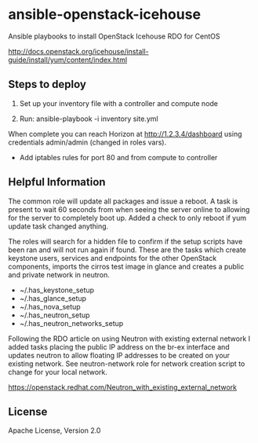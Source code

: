 ansible-openstack-icehouse
==========================

Ansible playbooks to install OpenStack Icehouse RDO for CentOS

http://docs.openstack.org/icehouse/install-guide/install/yum/content/index.html

Steps to deploy
---------------
1. Set up your inventory file with a controller and compute node

2. Run: ansible-playbook -i inventory site.yml

When complete you can reach Horizon at http://1.2.3.4/dashboard using credentials admin/admin (changed in roles vars).

* Add iptables rules for port 80 and from compute to controller



Helpful Information
-------------------
The common role will update all packages and issue a reboot.  A task is present to wait 60 seconds from when seeing the server online to allowing for the server to completely boot up. Added a check to only reboot if yum update task changed anything.

The roles will search for a hidden file to confirm if the setup scripts have been ran and will not run again if found.  These are the tasks which create keystone users, services and endpoints for the other OpenStack components, imports the cirros test image in glance and creates a public and private network in neutron.

- ~/.has_keystone_setup
- ~/.has_glance_setup
- ~/.has_nova_setup
- ~/.has_neutron_setup
- ~/.has_neutron_networks_setup


Following the RDO article on using Neutron with existing external network I added tasks placing the public IP address on the br-ex interface and updates neutron to allow floating IP addresses to be created on your existing network. See neutron-network role for network creation script to change for your local network.

https://openstack.redhat.com/Neutron_with_existing_external_network

License
-------

Apache License, Version 2.0
